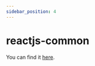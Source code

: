 ```yaml
---
sidebar_position: 4
---
```


# reactjs-common

You can find it [here](https://mohammadaobed.github.io/docs-reactjs-common).
